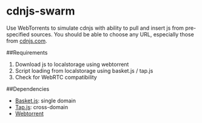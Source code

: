 # cdnjs-swarm
Use WebTorrents to simulate cdnjs with ability to pull and insert js from pre-specified sources. You should be able to choose any URL, especially those from [cdnjs.com](https://cdnjs.com).

##Requirements

1. Download js to localstorage using webtorrent
2. Script loading from localstorage using basket.js / tap.js
3. Check for WebRTC compatibility

##Dependencies

* [Basket.js](https://addyosmani.com/basket.js/): single domain
* [Tap.js](https://bkardell.github.io/tap/): cross-domain
* [Webtorrent](https://github.com/feross/webtorrent)
